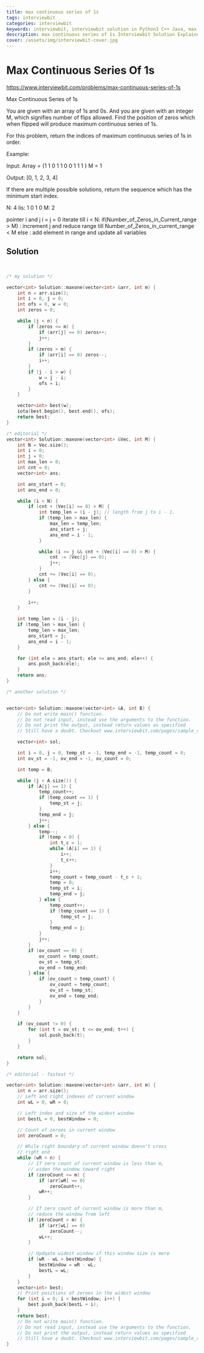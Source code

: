 ```yaml
---
title: max continuous series of 1s
tags: interviewbit
categories: interviewbit
keywords: interviewbit, interviewbit solution in Python3 C++ Java, max continuous series of 1s solution
description: max continuous series of 1s Interviewbit Solution Explained
cover: /assets/img/interviewbit-cover.jpg
---
```


# Max Continuous Series Of 1s

https://www.interviewbit.com/problems/max-continuous-series-of-1s


Max Continuous Series of 1s

You are given with an array of 1s and 0s. And you are given with an integer M, which signifies number of flips allowed.
Find the position of zeros which when flipped will produce maximum continuous series of 1s.

For this problem, return the indices of maximum continuous series of 1s in order.

Example:

Input: 
Array = {1 1 0 1 1 0 0 1 1 1 } 
M = 1

Output: 
[0, 1, 2, 3, 4] 

If there are multiple possible solutions, return the sequence which has the minimum start index.



N: 4
lis: 1 0 1 0 
M: 2

pointer i and j 
i = j = 0
iterate till i < N:
        if(Number_of_Zeros_in_Current_range > M) :
                increment j and reduce range till Number_of_Zeros_in_current_range < M
        else :
                add element in range and update all variables

## Solution

```cpp


/* my solution */

vector<int> Solution::maxone(vector<int> &arr, int m) {
    int n = arr.size();
    int i = 0, j = 0;
    int ofs = 0, w = 0;
    int zeros = 0;

    while (j < n) {
        if (zeros <= m) {
            if (arr[j] == 0) zeros++;
            j++;
        }
        if (zeros > m) {
            if (arr[i] == 0) zeros--;
            i++;
        }
        if (j - i > w) {
            w = j - i;
            ofs = i;
        }
    }

    vector<int> best(w);
    iota(best.begin(), best.end(), ofs);
    return best;
}

/* editorial */
vector<int> Solution::maxone(vector<int> &Vec, int M) {
    int N = Vec.size();
    int i = 0;
    int j = 0;
    int max_len = 0;
    int cnt = 0;
    vector<int> ans;

    int ans_start = 0;
    int ans_end = 0;

    while (i < N) {
        if (cnt + (Vec[i] == 0) > M) {
            int temp_len = (i - j); // length from j to i - 1.
            if (temp_len > max_len) {
                max_len = temp_len;
                ans_start = j;
                ans_end = i - 1;
            }

            while (i >= j && cnt + (Vec[i] == 0) > M) {
                cnt -= (Vec[j] == 0);
                j++;
            }
            cnt += (Vec[i] == 0);
        } else {
            cnt += (Vec[i] == 0);
        }

        i++;
    }

    int temp_len = (i - j);
    if (temp_len > max_len) {
        temp_len = max_len;
        ans_start = j;
        ans_end = i - 1;
    }

    for (int ele = ans_start; ele <= ans_end; ele++) {
        ans.push_back(ele);
    }
    return ans;
}

/* another solution */


vector<int> Solution::maxone(vector<int> &A, int B) {
    // Do not write main() function.
    // Do not read input, instead use the arguments to the function.
    // Do not print the output, instead return values as specified
    // Still have a doubt. Checkout www.interviewbit.com/pages/sample_codes/ for more details

    vector<int> sol;

    int i = 0, j = 0, temp_st = -1, temp_end = -1, temp_count = 0;
    int ov_st = -1, ov_end = -1, ov_count = 0;

    int temp = B;

    while (j < A.size()) {
        if (A[j] == 1) {
            temp_count++;
            if (temp_count == 1) {
                temp_st = j;
            }
            temp_end = j;
            j++;
        } else {
            temp--;
            if (temp < 0) {
                int t_c = 1;
                while (A[i] == 1) {
                    i++;
                    t_c++;
                }
                i++;
                temp_count = temp_count - t_c + 1;
                temp = 0;
                temp_st = i;
                temp_end = j;
            } else {
                temp_count++;
                if (temp_count == 1) {
                    temp_st = j;
                }
                temp_end = j;
            }
            j++;
        }
        if (ov_count == 0) {
            ov_count = temp_count;
            ov_st = temp_st;
            ov_end = temp_end;
        } else {
            if (ov_count < temp_count) {
                ov_count = temp_count;
                ov_st = temp_st;
                ov_end = temp_end;
            }
        }
    }

    if (ov_count != 0) {
        for (int t = ov_st; t <= ov_end; t++) {
            sol.push_back(t);
        }
    }

    return sol;
}

/* editorial - fastest */

vector<int> Solution::maxone(vector<int> &arr, int m) {
    int n = arr.size();
    // Left and right indexes of current window
    int wL = 0, wR = 0;

    // Left index and size of the widest window
    int bestL = 0, bestWindow = 0;

    // Count of zeroes in current window
    int zeroCount = 0;

    // While right boundary of current window doesn't cross
    // right end
    while (wR < n) {
        // If zero count of current window is less than m,
        // widen the window toward right
        if (zeroCount <= m) {
            if (arr[wR] == 0)
                zeroCount++;
            wR++;
        }

        // If zero count of current window is more than m,
        // reduce the window from left
        if (zeroCount > m) {
            if (arr[wL] == 0)
                zeroCount--;
            wL++;
        }

        // Updqate widest window if this window size is more
        if (wR - wL > bestWindow) {
            bestWindow = wR - wL;
            bestL = wL;
        }
    }
    vector<int> best;
    // Print positions of zeroes in the widest window
    for (int i = 0; i < bestWindow; i++) {
        best.push_back(bestL + i);
    }
    return best;
    // Do not write main() function.
    // Do not read input, instead use the arguments to the function.
    // Do not print the output, instead return values as specified
    // Still have a doubt. Checkout www.interviewbit.com/pages/sample_codes/ for more details
}
```